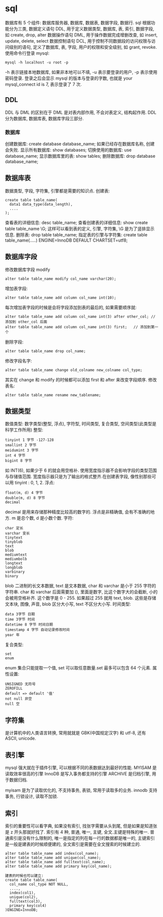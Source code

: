 # sql

数据库有 5 个组件: 数据库服务器, 数据库, 数据表, 数据字段, 数据行.
sql 根据功能分为三类, 
数据定义语句 DDL, 用于定义数据类型, 数据库, 表, 索引, 数据字段, 如 create, drop, alter
数据操作语句 DML, 用于操作数据完成增删改查, 如 insert, update, delete, select
数据控制语句 DCL, 用于控制不同数据段的访问权限与访问级别的语句, 定义了数据库, 表, 字段, 用户的权限和安全级别, 如 grant, revoke.
使用命令行登录 mysql:
```
mysql -h localhost -u root -p
```
-h 表示链接本地数据库, 如果非本地可以不填, -u 表示要登录的用户, -p 表示使用密码登录.
登录之后会显示 mysql 的版本与登录的字数, 也就是 your mysql_connect id is 7, 表示登录了 7 次.

## DDL
DDL 与 DML 的区别在于 DML 是对表内部作用, 不会对表定义, 结构起作用. DDL 分为数据库, 数据库表, 数据库字段三部分.

### 数据库
创建数据库: create database database_name; 如果已经存在数据库名称, 创建会失败.
显示所有数据库: show databases;
切换使用的数据库: use database_name;
显示数据库里的表: show tables;
删除数据库: drop database database_name; 

## 数据库表
数据类型, 字段, 字符集, 引擎都是需要的知识点.
创建表: 
```
create table table_name(
  data1 data_type(data_length),
  ....
);
```
查看表的详细信息: desc table_name;
查看创建表的详细信息: show create table table_name \G; 这样可以看到表的定义, 引擎, 字符集, \G 是为了竖排显示信息.
删除表: drop table table_name;
指定表的引擎与字符集: create table table_name(.....) ENGINE=InnoDB DEFAULT CHARTSET=utf8;

## 数据库字段
修改数据库字段 modify
```
alter table table_name modify col_name varchar(20);
```
增加表字段:
```
alter table table_name add column col_name int(10);
```
每次增加表字段的时候是会将字段添加到表的最后的, 如果需要顺序就:
```
alter table table_name add column col_name int(3) after other_col; // 添加到 other_col 后面
alter table table_name add column col_name int(3) first;   // 添加到第一个
```
删除字段:
```
alter table table_name drop col_name;
```
修改字段名字:
```
alter table table_name change old_colname new_colname col_type;
```
其实在 change 和 modify 的时候都可以添加 first 和 after 来改变字段顺序.
修改表名:
```
alter table table_name rename new_tablename;
```

## 数据类型
数值类型: 数字类型(整型, 浮点), 字符型, 时间类型, 复合类型, 空间类型(此类型是科学工作所用)
整型:
```
tinyint 1 字节 -127-128
smallint 2 字节
meidumint 3 字节
int 4 字节
bigint 8 字节
```
如 INT(6), 如果少于 6 的就会用空格补. 使用宽度指示器不会影响字段的类型范围与存储值范围. 宽度指示器只是为了输出的格式整齐.在创建表字段, 像性别那些可以用 tinyint : 0, 1, 2.
浮点:
```
float(m, d) 4 字节
double(m, d) 8 字节
decimal
```
decimal 是用来存储那种精度比较高的数字的. 浮点是非精确值, 会有不准确的地方. m 是总个数, d 是小数个数.
字符:
```
char 定长
varchar 变长
tinytext
tinyblob
text
blob
mediumtext
mediumbolb
longtext
longblob
varbinary
binary
```
blob 二进制的长文本数据, text 是文本数据, char 和 varchar 是小于 255 字符的字符串. char 和 varchar 后面需要加 (), 里面是数字, 比这个数字大的会截断, 小的会被用空格补齐.
这个数字是 0 - 255. 如果超过 255 就用 text, blob. 这些是存储文本块, 图像, 声音, blob 区分大小写, text 不区分大小写.
时间类型:
```
data 3字节 日期
time 3字节 时间
datetime 8 字节 时间日期
timestamp 4 字节 自动记录修改时间
year 年
```
复合类型:
```
set
enum
```
enum 集合只能提取一个值, set 可以取任意数量.set 最多可以包含 64 个元素.
属性设置:
```
UNSIGNED 无符号
ZEROFILL 
default => default '值'
not null 非空
null 空
```

## 字符集
是计算机中的人类语言转换, 常用就就是 GBK(中国规定汉字) 和 utf-8, 还有 ASCII, unicode.
## 表引擎
mysql 强大就在于插件引擎, 可以根据不同的表数据达到最好的性能. 
MYISAM 是读取效率很高的引擎
InnoDB 是写入事务都支持的引擎
ARCHIVE 是归档引擎, 用于数据归档.

myisam 是为了读取优化的, 不支持事务, 表锁, 常用于读取多的业务.
innodb 支持事务, 行锁设计, 读取不加锁.
## 索引
索引的重要性可以看字典, 如果没有索引, 找张字需要从头到尾, 但是如果是知道张是 z 开头那就好找了.
索引有 4 种, 普通, 唯一, 主键, 全文.主键是特殊的唯一.
普通索引是没有什么限制的, 唯一是指定的列在每一行的数据都是唯一的, 主键索引是一般是建表的时候顺便建的, 全文索引是需要在全文搜索的时候建立的.
```
alter table table_name add index(col_name);
alter table table_name add unique(col_name);
alter table table_name add fulltext(col_name);
alter table table_name add primary key(col_name);

建表的时候也可以建立:
create table table_name(
  col_name col_type NOT NULL,
  ....,
  index(col1),
  unique(col2),
  fulltext(col3),
  primary key(col4)
)ENGINE=InnoDB;
```